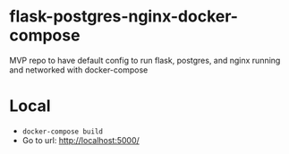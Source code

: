 # flask-postgres-nginx-docker-compose
MVP repo to have default config to run flask, postgres, and nginx running and networked with docker-compose

# Local
- `docker-compose build`
- Go to url: [http://localhost:5000/](http://localhost:5000/)